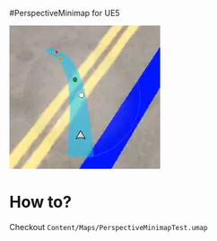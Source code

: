 #PerspectiveMinimap for UE5

![img](./ReadMeAssets/Example_01.png)

# How to?
Checkout `Content/Maps/PerspectiveMinimapTest.umap`
